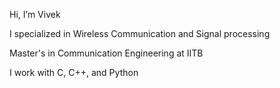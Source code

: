 Hi, I’m Vivek

I specialized in Wireless Communication and Signal processing

Master's in Communication Engineering at IITB

I work with C, C++, and Python

<!---
vivgit9/vivgit9 is a ✨ special ✨ repository because its `README.md` (this file) appears on your GitHub profile.
You can click the Preview link to take a look at your changes.
--->
